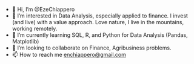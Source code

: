 - 👋 Hi, I’m @EzeChiappero
- 👀 I’m interested in Data Analysis, especially applied to finance. I invest (and live) with a value approach. Love nature, I live in the mountains, working remotely.
- 🌱 I’m currently learning SQL, R, and Python for Data Analysis (Pandas, Matplotlib)
- 💞️ I’m looking to collaborate on Finance, Agribusiness problems.
- 📫 How to reach me enchiappero@gmail.com

<!---
EzeChiappero/EzeChiappero is a ✨ special ✨ repository because its `README.md` (this file) appears on your GitHub profile.
You can click the Preview link to take a look at your changes.
--->
